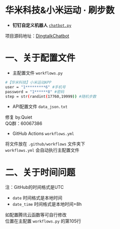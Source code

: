 # **华米科技&小米运动 · 刷步数**

* **钉钉自定义机器人** [`chatbot.py`](https://github.com/zhuifengshen/DingtalkChatbot/blob/master/dingtalkchatbot/chatbot.py)

项目源码地址：[DingtalkChatbot](https://github.com/zhuifengshen/DingtalkChatbot)

# 一、关于配置文件

* 主配置文件 `workflows.py`

```bash
#【华米科技】小米运动APP
user = "1*********6" #手机号
password = "1******8" #密码
step = str(randint(17760,19999)) #随机步数
```

* API配置文件 `data_json.txt`

修复 by.Quiet  
QQ群：60067386

* GitHub Actions `workflows.yml`

将文件放在 `.github/workflows` 文件夹下  
`workflows.yml` 会自动执行主配置文件

# 二、关于时间问题

注：GitHub的时间格式是UTC
* `date` 时间格式是本地时间
* `date_time` 时间格式是本地时间+8h

如配置腾讯云函数等可自行修改  
位置在主配置 `workflows.py` 的第105行
